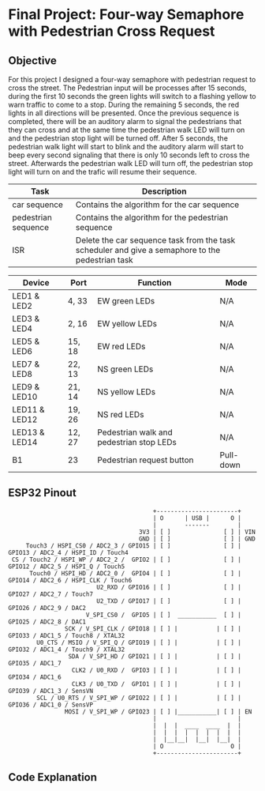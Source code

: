 # Final Project: Four-way Semaphore with Pedestrian Cross Request

## Objective

For this project I designed a four-way semaphore with pedestrian request to cross the street. The Pedestrian input will be processes after 15 seconds, during the first 
10 seconds the green lights will switch to a flashing yellow to warn traffic to come to a stop. During the remaining 5 seconds, the red lights in all directions will be
presented. Once the previous sequence is completed, there will be an auditory alarm to signal the pedestrians that they can cross and at the same time the pedestrian walk
LED will turn on and the pedestrian stop light will be turned off. After 5 seconds, the pedestrian walk light will start to blink and the auditory alarm will start to beep 
every second signaling that there is only 10 seconds left to cross the street. Afterwards the pedestrian walk LED will turn off, the pedestrian stop light will turn on and
the trafic will resume their sequence.

| Task                | Description                                                                                      |
|---------------------|--------------------------------------------------------------------------------------------------|
| car sequence        | Contains the algorithm for the car sequence                                                      |
| pedestrian sequence | Contains the algorithm for the pedestrian sequence                                               |
| ISR                 | Delete the car sequence task from the task scheduler and give a semaphore to the pedestrian task |

| Device        | Port   | Function                                 | Mode      |
|---------------|--------|------------------------------------------|-----------|
| LED1 & LED2   | 4, 33  | EW green LEDs                            | N/A       |
| LED3 & LED4   | 2, 16  | EW yellow LEDs                           | N/A       |
| LED5 & LED6   | 15, 18 | EW red LEDs                              | N/A       |
| LED7 & LED8   | 22, 13 | NS green LEDs                            | N/A       |
| LED9 & LED10  | 21, 14 | NS yellow LEDs                           | N/A       |
| LED11 & LED12 | 19, 26 | NS red LEDs                              | N/A       |
| LED13 & LED14 | 12, 27 | Pedestrian walk and pedestrian stop LEDs | N/A       |
| B1            | 23     | Pedestrian request button                | Pull-down |

## **ESP32 Pinout**

~~~
                                         +-----------------------+
                                         | O      | USB |      O |
                                         |        -------        |
                                     3V3 | [ ]               [ ] | VIN
                                     GND | [ ]               [ ] | GND
     Touch3 / HSPI_CS0 / ADC2_3 / GPIO15 | [ ]               [ ] | GPIO13 / ADC2_4 / HSPI_ID / Touch4
 CS / Touch2 / HSPI_WP / ADC2_2 /  GPIO2 | [ ]               [ ] | GPIO12 / ADC2_5 / HSPI_Q / Touch5
      Touch0 / HSPI_HD / ADC2_0 /  GPIO4 | [ ]               [ ] | GPIO14 / ADC2_6 / HSPI_CLK / Touch6
                         U2_RXD / GPIO16 | [ ]               [ ] | GPIO27 / ADC2_7 / Touch7
                         U2_TXD / GPIO17 | [ ]               [ ] | GPIO26 / ADC2_9 / DAC2
                      V_SPI_CS0 /  GPIO5 | [ ]  ___________  [ ] | GPIO25 / ADC2_8 / DAC1
                SCK / V_SPI_CLK / GPIO18 | [ ] |           | [ ] | GPIO33 / ADC1_5 / Touch8 / XTAL32
        U0_CTS / MSIO / V_SPI_Q / GPIO19 | [ ] |           | [ ] | GPIO32 / ADC1_4 / Touch9 / XTAL32
                 SDA / V_SPI_HD / GPIO21 | [ ] |           | [ ] | GPIO35 / ADC1_7 
                  CLK2 / U0_RXD /  GPIO3 | [ ] |           | [ ] | GPIO34 / ADC1_6 
                  CLK3 / U0_TXD /  GPIO1 | [ ] |           | [ ] | GPIO39 / ADC1_3 / SensVN 
        SCL / U0_RTS / V_SPI_WP / GPIO22 | [ ] |           | [ ] | GPIO36 / ADC1_0 / SensVP 
                MOSI / V_SPI_WP / GPIO23 | [ ] |___________| [ ] | EN 
                                         |                       |
                                         |  |  |  ____  ____  |  |
                                         |  |  |  |  |  |  |  |  |
                                         |  |__|__|  |__|  |__|  |
                                         | O                   O |
                                         +-----------------------+
~~~

## Code Explanation


